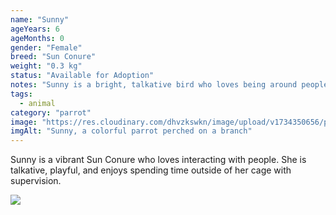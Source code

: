 ```yaml
---
name: "Sunny"
ageYears: 6
ageMonths: 0
gender: "Female"
breed: "Sun Conure"
weight: "0.3 kg"
status: "Available for Adoption"
notes: "Sunny is a bright, talkative bird who loves being around people."
tags: 
  - animal
category: "parrot"
image: "https://res.cloudinary.com/dhvzkswkn/image/upload/v1734350656/parrot_1_-_2_hmq8yw.png"
imgAlt: "Sunny, a colorful parrot perched on a branch"
---
```


Sunny is a vibrant Sun Conure who loves interacting with people. She is talkative, playful, and enjoys spending time outside of her cage with supervision.

![](https://res.cloudinary.com/dhvzkswkn/image/upload/v1734350655/parrot_1_-_1_inoo5u.png)